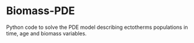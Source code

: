 # Biomass-PDE
Python code to solve the PDE model describing ectotherms populations in time, age and biomass variables.
